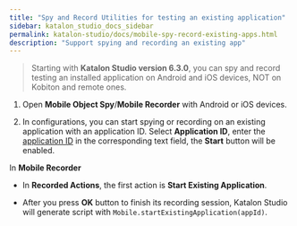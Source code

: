 ```yaml
---
title: "Spy and Record Utilities for testing an existing application"
sidebar: katalon_studio_docs_sidebar
permalink: katalon-studio/docs/mobile-spy-record-existing-apps.html
description: "Support spying and recording an existing app"
---
```

> Starting with **Katalon Studio version 6.3.0**, you can spy and record testing an installed application on Android and iOS devices, NOT on Kobiton and remote ones.

1. Open **Mobile Object Spy**/**Mobile Recorder** with Android or iOS devices.

2. In configurations, you can start spying or recording on an existing application with an application ID. Select **Application ID**, enter the [application ID](https://docs.katalon.com/katalon-studio/docs/mobile-keyword-start-existing-apps.html) in the corresponding text field, the **Start** button will be enabled.

In **Mobile Recorder**

* In **Recorded Actions**, the first action is **Start Existing Application**.

* After you press **OK** button to finish its recording session, Katalon Studio will generate script with `Mobile.startExistingApplication(appId)`.
